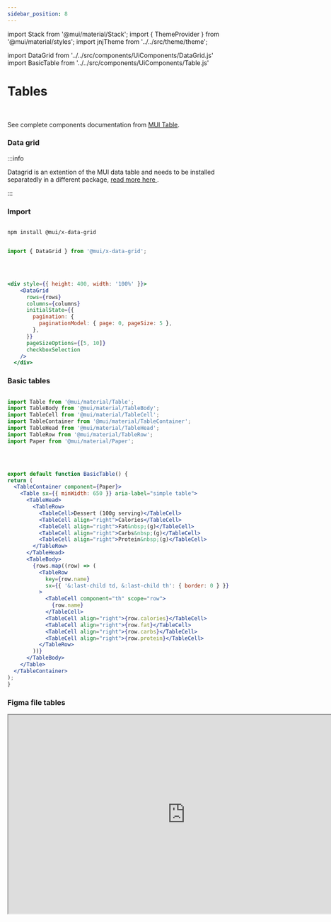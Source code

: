 ```yaml
---
sidebar_position: 8
---
```


import Stack from '@mui/material/Stack';
import { ThemeProvider } from '@mui/material/styles';
import jnjTheme from '../../src/theme/theme';

import DataGrid from '../../src/components/UiComponents/DataGrid.js' 
import BasicTable from '../../src/components/UiComponents/Table.js' 


# Tables

<br/>

See complete components documentation from [MUI Table](https://mui.com/material-ui/react-table/).

### Data grid

:::info

Datagrid is an extention of the MUI data table and needs to be installed separatedly in a different package, [read more here ](https://mui.com/x/react-data-grid/).

:::

### Import

```bash

npm install @mui/x-data-grid

```

```jsx

import { DataGrid } from '@mui/x-data-grid';

```

  <ThemeProvider theme={jnjTheme}>
  <Stack  direction="row" justifyContent="center" alignItems="center" spacing={4}>
       <DataGrid />
    </Stack>
  </ThemeProvider>
  <br />


  ```jsx jsx title="DataGrid.jsx"

<div style={{ height: 400, width: '100%' }}>
      <DataGrid
        rows={rows}
        columns={columns}
        initialState={{
          pagination: {
            paginationModel: { page: 0, pageSize: 5 },
          },
        }}
        pageSizeOptions={[5, 10]}
        checkboxSelection
      />
    </div>

```



### Basic tables

```jsx

import Table from '@mui/material/Table';
import TableBody from '@mui/material/TableBody';
import TableCell from '@mui/material/TableCell';
import TableContainer from '@mui/material/TableContainer';
import TableHead from '@mui/material/TableHead';
import TableRow from '@mui/material/TableRow';
import Paper from '@mui/material/Paper';

```

<ThemeProvider theme={jnjTheme}>
  <Stack  direction="row" justifyContent="center" alignItems="center" spacing={4}>
       <BasicTable />
    </Stack>
  </ThemeProvider>
  <br />


  ```jsx jsx title="Table.jsx"

export default function BasicTable() {
  return (
    <TableContainer component={Paper}>
      <Table sx={{ minWidth: 650 }} aria-label="simple table">
        <TableHead>
          <TableRow>
            <TableCell>Dessert (100g serving)</TableCell>
            <TableCell align="right">Calories</TableCell>
            <TableCell align="right">Fat&nbsp;(g)</TableCell>
            <TableCell align="right">Carbs&nbsp;(g)</TableCell>
            <TableCell align="right">Protein&nbsp;(g)</TableCell>
          </TableRow>
        </TableHead>
        <TableBody>
          {rows.map((row) => (
            <TableRow
              key={row.name}
              sx={{ '&:last-child td, &:last-child th': { border: 0 } }}
            >
              <TableCell component="th" scope="row">
                {row.name}
              </TableCell>
              <TableCell align="right">{row.calories}</TableCell>
              <TableCell align="right">{row.fat}</TableCell>
              <TableCell align="right">{row.carbs}</TableCell>
              <TableCell align="right">{row.protein}</TableCell>
            </TableRow>
          ))}
        </TableBody>
      </Table>
    </TableContainer>
  );
}

```

   ### Figma file tables

<iframe
  height="450"
  width="800"
  src="https://www.figma.com/embed?embed_host=share&url=https%3A%2F%2Fwww.figma.com%2Ffile%2FIKgg9mk0liILChULi9LvaM%2FComponents-J%2526J---v1.1.0%3Ftype%3Ddesign%26node-id%3D2105%253A9504%26mode%3Ddesign%26t%3DHNdC7PQtwj5NvqGt-1"
  allowFullScreen
/>










